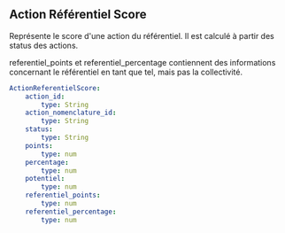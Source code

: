 ## Action Référentiel Score

Représente le score d'une action du référentiel. Il est calculé à partir des status des actions.

referentiel_points et referentiel_percentage contiennent des informations concernant le référentiel en tant que tel, mais pas la collectivité.


```yaml
ActionReferentielScore:
    action_id:
        type: String
    action_nomenclature_id:
        type: String
    status:
        type: String
    points:
        type: num
    percentage:
        type: num
    potentiel:
        type: num
    referentiel_points:
        type: num
    referentiel_percentage:
        type: num
```
